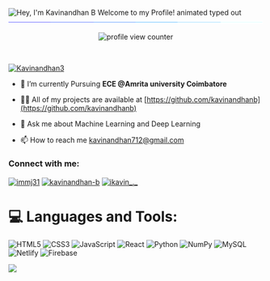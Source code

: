 <img src="https://readme-typing-svg.demolab.com?font=Operator+Mono&size=37&duration=2800&pause=2000&color=FAFAFA&center=true&vCenter=true&width=940&height=50&lines=Hey%2C+I'm+Kavinandhan B+Welcome+to+my+Profile!" align="middle" alt="Hey, I'm Kavinandhan B Welcome to my Profile! animated typed out">
<img  src="assests/borderseperator.gif">

<p align="center">
    <img src="https://komarev.com/ghpvc/?username=KavinandhanB&color=0079fa&style=flat-square&label=PROFILE+VIEWS" alt="profile view counter">
</p> <br>

<p align="left"> <a href="https://twitter.com/Kavinandhan3" target="blank"><img src="https://img.shields.io/twitter/follow/Kavinandhan3?logo=twitter&style=for-the-badge" alt="Kavinandhan3" /></a> </p>

- 🌱 I’m currently Pursuing **ECE @Amrita university Coimbatore**

- 👨‍💻 All of my projects are available at [https://github.com/kavinandhanb](https://github.com/kavinandhanb)

- 💬 Ask me about Machine Learning and Deep Learning

- 📫 How to reach me kavinandhan712@gmail.com

<h3 align="left">Connect with me:</h3>
<p align="left">
<a href="https://twitter.com/Kavinandhan3" target="blank"><img align="center" src="https://raw.githubusercontent.com/rahuldkjain/github-profile-readme-generator/master/src/images/icons/Social/twitter.svg" alt="immj31" height="30" width="40" /></a>
<a href="https://www.linkedin.com/in/kavinandhanb" target="blank"><img align="center" src="https://raw.githubusercontent.com/rahuldkjain/github-profile-readme-generator/master/src/images/icons/Social/linked-in-alt.svg" alt="kavinandhan-b" height="30" width="40" /></a>
<a href="https://instagram.com/ikavin_._" target="blank"><img align="center" src="https://raw.githubusercontent.com/rahuldkjain/github-profile-readme-generator/master/src/images/icons/Social/instagram.svg" alt="ikavin_._" height="30" width="40" /></a>
</p>

# 💻 Languages and Tools:
![HTML5](https://img.shields.io/badge/html5-%23E34F26.svg?style=for-the-badge&logo=html5&logoColor=white) ![CSS3](https://img.shields.io/badge/css3-%231572B6.svg?style=for-the-badge&logo=css3&logoColor=white) ![JavaScript](https://img.shields.io/badge/javascript-%23323330.svg?style=for-the-badge&logo=javascript&logoColor=%23F7DF1E) ![React](https://img.shields.io/badge/react-%2320232a.svg?style=for-the-badge&logo=react&logoColor=%2361DAFB) ![Python](https://img.shields.io/badge/python-3670A0?style=for-the-badge&logo=python&logoColor=ffdd54) ![NumPy](https://img.shields.io/badge/numpy-%23013243.svg?style=for-the-badge&logo=numpy&logoColor=white) ![MySQL](https://img.shields.io/badge/mysql-%2300f.svg?style=for-the-badge&logo=mysql&logoColor=white) ![Netlify](https://img.shields.io/badge/netlify-%23000000.svg?style=for-the-badge&logo=netlify&logoColor=#00C7B7) ![Firebase](https://img.shields.io/badge/firebase-%23039BE5.svg?style=for-the-badge&logo=firebase)

![](https://github-readme-stats.vercel.app/api/top-langs/?username=KavinandhanB&theme=dark&hide_border=false&include_all_commits=false&count_private=true&layout=compact)


